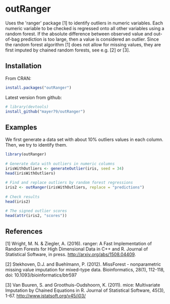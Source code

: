 # outRanger

Uses the 'ranger' package [1] to identify outliers in numeric variables. Each numeric variable to be checked is regressed onto all other variables using a random forest. If the absolute difference between observed value and out-of-bag prediction is too large, then a value is considered an outlier. Since the random forest algorithm [1] does not allow for missing values, they are first imputed by chained random forests, see e.g. [2] or [3].

## Installation
From CRAN:
``` r
install.packages("outRanger")
```

Latest version from github:
``` r
# library(devtools)
install_github("mayer79/outRanger")
```

## Examples

We first generate a data set with about 10% outliers values in each column. Then, we try to identify them.

``` r
library(outRanger)
 
# Generate data with outliers in numeric columns
irisWithOutliers <- generateOutlier(iris, seed = 34)
head(irisWithOutliers)
 
# Find and replace outliers by random forest regressions
iris2 <- outRanger(irisWithOutliers, replace = "predictions")
 
# Check results
head(iris2)

# The signed outlier scores
head(attr(iris2, "scores"))

```

## References
[1]  Wright, M. N. & Ziegler, A. (2016). ranger: A Fast Implementation of Random Forests for High Dimensional Data in C++ and R. Journal of Statistical Software, in press. http://arxiv.org/abs/1508.04409. 

[2]  Stekhoven, D.J. and Buehlmann, P. (2012). MissForest - nonparametric missing value imputation for mixed-type data. Bioinformatics, 28(1), 112-118, doi: 10.1093/bioinformatics/btr597

[3]  Van Buuren, S. and Groothuis-Oudshoorn, K. (2011). mice: Multivariate Imputation by Chained Equations in R. Journal of Statistical Software, 45(3), 1-67. http://www.jstatsoft.org/v45/i03/

